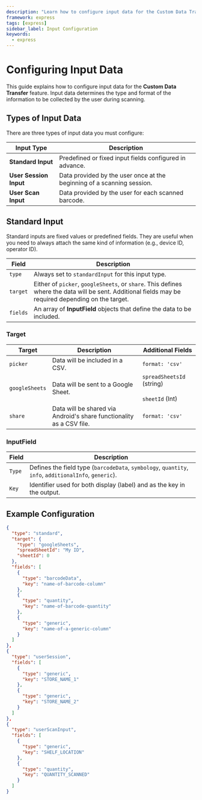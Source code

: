 ```yaml
---
description: "Learn how to configure input data for the Custom Data Transfer feature in Scandit Express, enabling you to collect and manage data efficiently during scanning tasks."
framework: express
tags: [express]
sidebar_label: Input Configuration
keywords:
  - express
---
```


# Configuring Input Data

This guide explains how to configure input data for the **Custom Data Transfer** feature. Input data determines the type and format of the information to be collected by the user during scanning.

## Types of Input Data

There are three types of input data you must configure:

| Input Type        | Description |
|-------------------|-------------|
| **Standard Input** | Predefined or fixed input fields configured in advance. |
| **User Session Input** | Data provided by the user once at the beginning of a scanning session. |
| **User Scan Input** | Data provided by the user for each scanned barcode. |


## Standard Input

Standard inputs are fixed values or predefined fields. They are useful when you need to always attach the same kind of information (e.g., device ID, operator ID).

| Field | Description |
|-------|-------------|
| `type` | Always set to `standardInput` for this input type. |
| `target` | Either of `picker`, `googleSheets`, or `share`. This defines where the data will be sent. Additional fields may be required depending on the target. |
| `fields` | An array of **InputField** objects that define the data to be included. |

### Target

| Target | Description | Additional Fields |
|--------|-------------|-------------------|
| `picker` | Data will be included in a CSV. | `format: 'csv'` |
| `googleSheets` | Data will be sent to a Google Sheet. | `spreadSheetsId` (string)<br></br> `sheetId` (Int) |
| `share` | Data will be shared via Android's share functionality as a CSV file. | `format: 'csv'` |

### InputField

| Field | Description |
|-------|-------------|
| `Type` | Defines the field type (`barcodeData`, `symbology`, `quantity`, `info`, `additionalInfo`, `generic`). |
| `Key` | Identifier used for both display (label) and as the key in the output. |

## Example Configuration

```json
{
  "type": "standard",
  "target": {
    "type": "googleSheets",
    "spreadSheetId": "My ID",
    "sheetId": 0
  },
  "fields": [
    {
      "type": "barcodeData",
      "key": "name-of-barcode-column"
    },
    {
      "type": "quantity",
      "key": "name-of-barcode-quantity"
    },
    {
      "type": "generic",
      "key": "name-of-a-generic-column"
    }
  ]
},
{
  "type": "userSession",
  "fields": [
    {
      "type": "generic",
      "key": "STORE_NAME_1"
    },
    {
      "type": "generic",
      "key": "STORE_NAME_2"
    }
  ]
},
{
  "type": "userScanInput",
  "fields": [
    {
      "type": "generic",
      "key": "SHELF_LOCATION"
    },
    {
      "type": "quantity",
      "key": "QUANTITY_SCANNED"
    }
  ]
}
```
